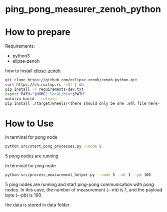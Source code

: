# ping_pong_measurer_zenoh_python

# How to prepare

Requirements:
- python3
- elipse-zenoh

how to install [elipse-zenoh](https://github.com/eclipse-zenoh/zenoh-python)
```bash
git clone https://github.com/eclipse-zenoh/zenoh-python.git
curl https://sh.rustup.rs -sSf | sh
pip install -r requirements-dev.txt
export PATH="$HOME/.local/bin:$PATH"
maturin build --release
pip install ./target/wheels/<there should only be one .whl file here>
```

# How to Use

In terminal for pong node
```bash
python src/start_pong_processes.py --node 5
```
5 pong nodes are running

In terminal for ping node
```bash
python src/process_measurement_helper.py --node 5 --mt 1 --pb 100
```
5 ping nodes are running and start ping-pong communication with pong nodes.
In this case, the number of measurement (--mt) is 1, and the payload byte (--pb) is 100.

the data is stored in data folder


